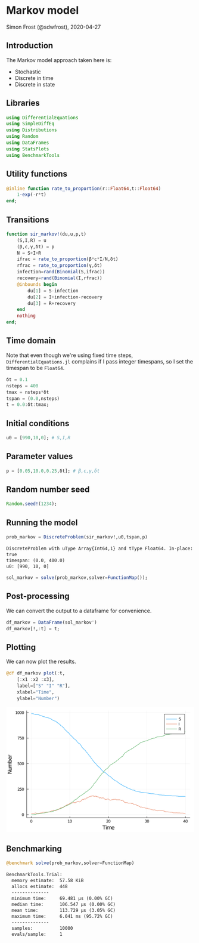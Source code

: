 # Markov model
Simon Frost (@sdwfrost), 2020-04-27

## Introduction

The Markov model approach taken here is:

- Stochastic
- Discrete in time
- Discrete in state

## Libraries

```julia
using DifferentialEquations
using SimpleDiffEq
using Distributions
using Random
using DataFrames
using StatsPlots
using BenchmarkTools
```




## Utility functions

```julia
@inline function rate_to_proportion(r::Float64,t::Float64)
    1-exp(-r*t)
end;
```




## Transitions

```julia
function sir_markov!(du,u,p,t)
    (S,I,R) = u
    (β,c,γ,δt) = p
    N = S+I+R
    ifrac = rate_to_proportion(β*c*I/N,δt)
    rfrac = rate_to_proportion(γ,δt)
    infection=rand(Binomial(S,ifrac))
    recovery=rand(Binomial(I,rfrac))
    @inbounds begin
        du[1] = S-infection
        du[2] = I+infection-recovery
        du[3] = R+recovery
    end
    nothing
end;
```




## Time domain

Note that even though we're using fixed time steps, `DifferentialEquations.jl` complains if I pass integer timespans, so I set the timespan to be `Float64`.

```julia
δt = 0.1
nsteps = 400
tmax = nsteps*δt
tspan = (0.0,nsteps)
t = 0.0:δt:tmax;
```




## Initial conditions

```julia
u0 = [990,10,0]; # S,I,R
```




## Parameter values

```julia
p = [0.05,10.0,0.25,δt]; # β,c,γ,δt
```




## Random number seed

```julia
Random.seed!(1234);
```




## Running the model

```julia
prob_markov = DiscreteProblem(sir_markov!,u0,tspan,p)
```

```
DiscreteProblem with uType Array{Int64,1} and tType Float64. In-place: true
timespan: (0.0, 400.0)
u0: [990, 10, 0]
```



```julia
sol_markov = solve(prob_markov,solver=FunctionMap());
```




## Post-processing

We can convert the output to a dataframe for convenience.

```julia
df_markov = DataFrame(sol_markov')
df_markov[!,:t] = t;
```




## Plotting

We can now plot the results.

```julia
@df df_markov plot(:t,
    [:x1 :x2 :x3],
    label=["S" "I" "R"],
    xlabel="Time",
    ylabel="Number")
```

![](figures/markov_11_1.png)



## Benchmarking

```julia
@benchmark solve(prob_markov,solver=FunctionMap)
```

```
BenchmarkTools.Trial: 
  memory estimate:  57.58 KiB
  allocs estimate:  448
  --------------
  minimum time:     69.481 μs (0.00% GC)
  median time:      106.547 μs (0.00% GC)
  mean time:        113.729 μs (3.05% GC)
  maximum time:     6.041 ms (95.72% GC)
  --------------
  samples:          10000
  evals/sample:     1
```


